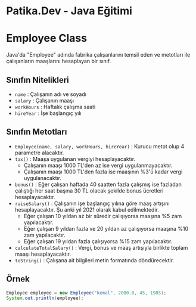 # Patika.Dev - Java Eğitimi
# Employee Class

Java'da "Employee" adında fabrika çalışanlarını temsil eden ve metotları ile çalışanların maaşlarını hesaplayan bir sınıf.

## Sınıfın Nitelikleri

- `name` : Çalışanın adı ve soyadı
- `salary` : Çalışanın maaşı
- `workHours` : Haftalık çalışma saati
- `hireYear` : İşe başlangıç yılı

## Sınıfın Metotları

- `Employee(name, salary, workHours, hireYear)` : Kurucu metot olup 4 parametre alacaktır.
- `tax()` : Maaşa uygulanan vergiyi hesaplayacaktır.
  - Çalışanın maaşı 1000 TL'den az ise vergi uygulanmayacaktır.
  - Çalışanın maaşı 1000 TL'den fazla ise maaşının %3'ü kadar vergi uygulanacaktır.
- `bonus()` : Eğer çalışan haftada 40 saatten fazla çalışmış ise fazladan çalıştığı her saat başına 30 TL olacak şekilde bonus ücretleri hesaplayacaktır.
- `raiseSalary()` : Çalışanın işe başlangıç yılına göre maaş artışını hesaplayacaktır. Şu anki yıl 2021 olarak kabul edilmektedir.
  - Eğer çalışan 10 yıldan az bir süredir çalışıyorsa maaşına %5 zam yapılacaktır.
  - Eğer çalışan 9 yıldan fazla ve 20 yıldan az çalışıyorsa maaşına %10 zam yapılacaktır.
  - Eğer çalışan 19 yıldan fazla çalışıyorsa %15 zam yapılacaktır.
- `calculateTotalSalary()` : Vergi, bonus ve maaş artışıyla birlikte toplam maaşı hesaplayacaktır.
- `toString()` : Çalışana ait bilgileri metin formatında döndürecektir.

## Örnek

```java
Employee employee = new Employee("kemal", 2000.0, 45, 1985);
System.out.println(employee);
